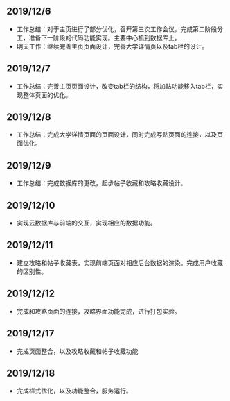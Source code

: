 ## 2019/12/6
* 工作总结：对于主页进行了部分优化，召开第三次工作会议，完成第二阶段分工，准备下一阶段的代码功能实现。主要中心抓到数据库上。
* 明天工作：继续完善主页页面设计，完善大学详情页以及tab栏的设计。
## 2019/12/7
* 工作总结：完善主页页面设计，改变tab栏的结构，将加贴功能移入tab栏，实现整体页面的优化。
## 2019/12/8
* 工作总结：完成大学详情页面的页面设计，同时完成写贴页面的连接，以及页面优化。
## 2019/12/9
* 工作总结：完成数据库的更改，起步帖子收藏和攻略收藏设计。
## 2019/12/10
* 实现云数据库与前端的交互，实现相应的数据功能。
## 2019/12/11
* 建立攻略和帖子收藏表，实现前端页面对相应后台数据的渲染。完成用户收藏的区别性。
## 2019/12/12
* 完成和攻略页面的连接，攻略界面功能完成，进行打包实验。
## 2019/12/17
* 完成页面整合，以及攻略收藏和帖子收藏功能
## 2019/12/18
* 完成样式优化，以及功能整合，服务运行。